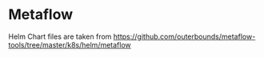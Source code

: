 # Metaflow
Helm Chart files are taken from https://github.com/outerbounds/metaflow-tools/tree/master/k8s/helm/metaflow
